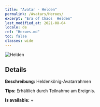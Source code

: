 ```yaml
---
title: "Avatar - Helden"
permalink: /Avatars/Heroes/
excerpt: "Era of Chaos  Helden"
last_modified_at: 2021-08-04
locale: de
ref: "Heroes.md"
toc: false
classes: wide
---
```

 ![Helden](/images/a/avatarFrame_49.png)

## Details

 **Beschreibung:** Heldenkönig-Avatarrahmen 

 **Tips:** Erhältlich durch Teilnahme am Ereignis. 

 **Is available:**  + 

